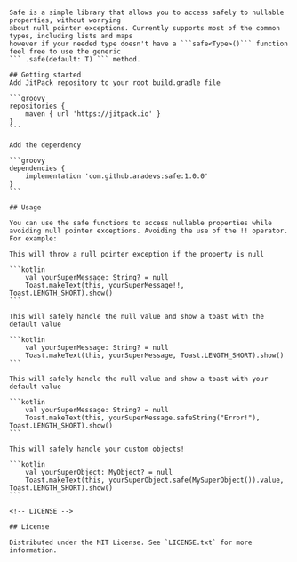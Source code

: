 ````## About The Project

Safe is a simple library that allows you to access safely to nullable properties, without worrying
about null pointer exceptions. Currently supports most of the common types, including lists and maps
however if your needed type doesn't have a ```safe<Type>()``` function feel free to use the generic
``` .safe(default: T) ``` method.

## Getting started
Add JitPack repository to your root build.gradle file

```groovy
repositories {
    maven { url 'https://jitpack.io' }
}
```

Add the dependency

```groovy
dependencies {
    implementation 'com.github.aradevs:safe:1.0.0'
}
```

## Usage

You can use the safe functions to access nullable properties while avoiding null pointer exceptions. Avoiding the use of the !! operator.
For example:

This will throw a null pointer exception if the property is null

```kotlin
    val yourSuperMessage: String? = null
    Toast.makeText(this, yourSuperMessage!!, Toast.LENGTH_SHORT).show()
```

This will safely handle the null value and show a toast with the default value

```kotlin
    val yourSuperMessage: String? = null
    Toast.makeText(this, yourSuperMessage, Toast.LENGTH_SHORT).show()
```

This will safely handle the null value and show a toast with your default value

```kotlin
    val yourSuperMessage: String? = null
    Toast.makeText(this, yourSuperMessage.safeString("Error!"), Toast.LENGTH_SHORT).show()
```

This will safely handle your custom objects!

```kotlin
    val yourSuperObject: MyObject? = null
    Toast.makeText(this, yourSuperObject.safe(MySuperObject()).value, Toast.LENGTH_SHORT).show()
```

<!-- LICENSE -->

## License

Distributed under the MIT License. See `LICENSE.txt` for more information.
````